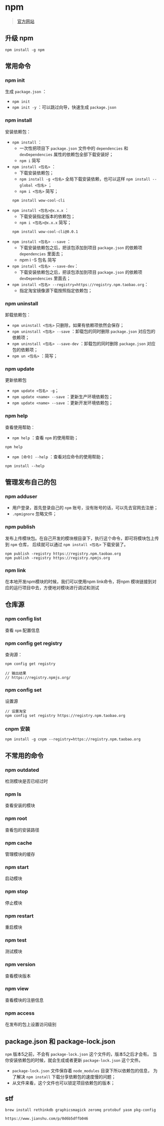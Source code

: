 
# npm 

> [官方网站](https://www.npmjs.com/)


## 升级 npm
```
npm install -g npm
```


## 常用命令


### npm init

生成 `package.json` ：

- `npm init`
- `npm init -y` ：可以跳过向导，快速生成 `package.json`


### npm install

安装依赖包：
- `npm install` ：
    + 一次性把项目下 `package.json` 文件中的 `dependencies` 和 `devDependencies` 属性的依赖包全部下载安装好；
    + `npm i` 简写
- `npm install <包名>` ：
    + 下载安装依赖包；
    + `npm install -g <包名>` 全局下载安装依赖，也可以这样 `npm install --global <包名>` ；
    + `npm i <包名>` 简写；
    ```
    npm install wow-cool-cli
    ```
- `npm install <包名>@x.x.x` ：
    + 下载安装指定版本的依赖包；
    + `npm i <包名>@x.x.x` 简写；
    ```
    npm install wow-cool-cli@0.0.1
    ```
- `npm install <包名> --save` ：
    + 下载安装依赖包之后，把该包添加到项目 `package.json` 的依赖项 `dependencies` 里面去；
    + npm i -S 包名 简写
- `npm install <包名> --save-dev`：
    + 下载安装依赖包之后，把该包添加到项目 `package.json` 的依赖项 `devDependencies` 里面去；
- `npm install <包名> --registry=https://registry.npm.taobao.org`：
    + 指定淘宝镜像源下载按照指定依赖包；


### npm uninstall

卸载依赖包：
- `npm uninstall <包名>` 只删除，如果有依赖项依然会保存；
- `npm uninstall <包名> --save` ：卸载包的同时删除 `package.json` 对应包的依赖项；
- `npm uninstall <包名> --save-dev` ：卸载包的同时删除 `package.json` 对应包的依赖项；
- `npm un <包名>` ：简写；


### npm update

更新依赖包
- `npm update <包名> -g`；
- `npm update <name> --save` ：更新生产环境依赖包；
- `npm update <name> --save` ：更新开发环境依赖包；


### npm help

查看使用帮助：
- `npm help` ：查看 `npm` 的使用帮助；
```
npm help
```
- `npm [命令] --help` ：查看对应命令的使用帮助；
```
npm install --help
```


## 管理发布自己的包

### npm adduser

- 用户登录，首先登录自己的 `npm` 账号，没有账号的话，可以先去官网去注册；
- `.npmignore` 忽略文件；

### npm publish

发布上传模块包。在自己开发的模块根目录下，执行这个命令，即可将模块包上传到 `npm` 仓库，
后续就可以通过 `npm install <包名>` 下载安装了。


```
npm publish -registry https://registry.npm.taobao.org
npm publish -registry https://registry.npmjs.org
```

### npm link

在本地开发npm模块的时候，我们可以使用npm link命令，将npm 模块链接到对应的运行项目中去，方便地对模块进行调试和测试


## 仓库源

### npm config list

查看 `npm` 配置信息

### npm config get registry

查询源：
```
npm config get registry

// 输出结果
// https://registry.npmjs.org/
```

### npm config set

设置源
```
// 设置淘宝
npm config set registry https://registry.npm.taobao.org
```

### cnpm 安装

```
npm install -g cnpm --registry=https://registry.npm.taobao.org
```


## 不常用的命令

### npm outdated

检测模块是否已经过时

### npm ls

查看安装的模块

### npm root

查看包的安装路径

### npm cache

管理模块的缓存

### npm start 

启动模块

### npm stop

停止模块

### npm restart

重启模块

### npm test

测试模块

### npm version 

查看模块版本

### npm view

查看模块的注册信息

### npm access 

在发布的包上设置访问级别


## package.json 和 package-lock.json

`npm` 版本5之前，不会有 `package-lock.json` 这个文件的，版本5之后才会有。
当你安装依赖包的时候，就会生成或者更新 `package-lock.json` 这个文件。
- `package-lock.json` 文件保存着 `node_modules` 目录下所以依赖包的信息，
为了解决 `npm install` 下载分享依赖包的速度慢的问题；
- 从文件来看，这个文件也可以锁定项目依赖包的版本；


## stf
```
brew install rethinkdb graphicsmagick zeromq protobuf yasm pkg-config

https://www.jianshu.com/p/0d6b5dffb046
```
